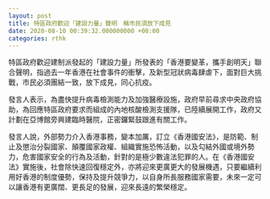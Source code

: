 ```yaml
---
layout: post
title: 特區政府歡迎「建設力量」聲明　稱市民須放下成見
date: 2020-08-10 00:39:32.000000000 +08:00
categories: rthk
---
```


特區政府歡迎建制派發起的「建設力量」所發表的「香港要變革，攜手創明天」聯合聲明，指過去一年香港在社會事件的衝擊，及新型冠狀病毒肆虐下，面對巨大挑戰，市民必須團結一致，放下成見，同心抗疫。

發言人表示，為盡快提升病毒檢測能力及加強醫療設施，政府早前尋求中央政府協助，為回應特區政府要求而組成的內地核酸檢測支援隊，已陸續展開工作，政府又計劃在亞博館旁興建臨時醫院，正密鑼緊鼓跟進有關工作。

發言人說，外部勢力介入香港事務，變本加厲，訂立《香港國安法》，是防範、制止及懲治分裂國家、顛覆國家政權、組織實施恐怖活動，以及勾結外國或境外勢力，危害國家安全的行為及活動，針對的是極少數違法犯罪的人。在《香港國安法》實施後，社會除快速回復穩定外，亦將迎來更廣更大的發展機遇，只要繼續利用好香港的制度優勢，保持及提升競爭力，以自身所長服務國家需要，未來一定可以讓香港有更廣闊、更長足的發展，迎來長遠的繁榮穩定。
